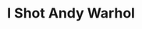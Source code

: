---
ee_id: '9'
site: '1'
type: '2'
long_id: 2002-002 I Shot Andy Warhol
url: 2002-002-i-shot-andy-warhol
title: I Shot Andy Warhol
year: '2002'
medium: Modded Hogans Alley cartridge....
commission:
add_credit:
dims:
pitch: "​Mod of Hogan’s Alley video game where one is asked to shoot Andy Warhol."
ps: 'This is a Hogan’s Alley mod, where the gangsters have been replaced by Warhol,
  and the “innocents” have been replaced by the Pope, Flavor Flav (pre MTV show!!!!),
  and Col Sanders (note: Col Sanders was actually real person). So enjoy!, and please
  check below for the ROM which you can download, and in order 2 play this at home.
  pps - there is no source code to this project, because it is a “rom hack” aka all
  the modifications r done directly in the binary of the compiled ROM. Both the graphics
  and the program are modified for this project. The graphics are changed to add the
  new characters (duh!), and the program is changed to switch the mirroring of the
  sprites which compose the characters faces. For example Flavor Flav’s face is not
  symmetrical where as Col sanders’ face is.'
live_url:
related: "[4112] [2013-133-the-source-issue-3-i-shot-andy-warhol] 2013 133 The Source
  Issue 3 I Shot Andy Warhol"
youtube: https://www.youtube.com/watch?v=Nbej4iuUN4Q
imgs: i-shot-andy-2002-002-screen-shot-5-database-ih.jpg,i-shot-andywarhol-2002-002-cartridge-4-database-ih.jpg,i-shot-andy-2002-002-screen-shot-1-database-ih.jpg,i-shot-andy-2002-002-screen-shot-3-database-ih.jpg,i-shot-andy-2002-002-install-5-database-ih.jpg,i-shot-andy-2002-002-install-1-database-ih.jpg
subheading:
year2: '2002'
download:
add_credits:
related_code: https://github.com/coryarcangel/I-Shot-Andy-Warhol
layout: things-i-made
---
